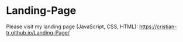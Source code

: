 # Landing-Page
Please visit my landing page (JavaScript, CSS, HTML):  https://cristian-tr.github.io/Landing-Page/
